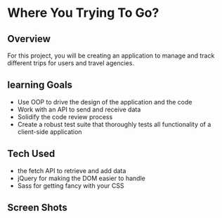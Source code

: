 # Where You Trying To Go?

## Overview

For this project, you will be creating an application to manage and track different trips for users and travel agencies.

## learning Goals

- Use OOP to drive the design of the application and the code
- Work with an API to send and receive data
- Solidify the code review process
- Create a robust test suite that thoroughly tests all functionality of a client-side application

## Tech Used

- the fetch API to retrieve and add data
- jQuery for making the DOM easier to handle
- Sass for getting fancy with your CSS

## Screen Shots
